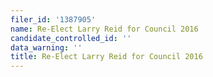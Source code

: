```yaml
---
filer_id: '1387905'
name: Re-Elect Larry Reid for Council 2016
candidate_controlled_id: ''
data_warning: ''
title: Re-Elect Larry Reid for Council 2016
---
```

